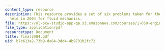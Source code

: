 ```yaml
---
content_type: resource
description: This resource provides a set of six problems taken for the final exam
  held in 2004 for fluid mechanics.
file: https://ol-ocw-studio-app-qa.s3.amazonaws.com/courses/1-060-engineering-mechanics-ii-spring-2006/b7c613a273b9da643dd44b9731b2fc72_final2004.pdf
file_type: application/pdf
resourcetype: Document
title: final2004.pdf
uid: b7c613a2-73b9-da64-3dd4-4b9731b2fc72
---
```

